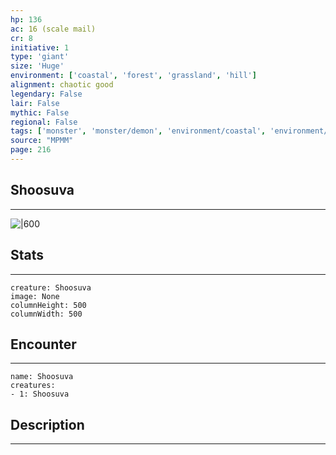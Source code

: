 ```yaml
---
hp: 136
ac: 16 (scale mail)
cr: 8
initiative: 1
type: 'giant'    
size: 'Huge'
environment: ['coastal', 'forest', 'grassland', 'hill']
alignment: chaotic good
legendary: False
lair: False
mythic: False
regional: False
tags: ['monster', 'monster/demon', 'environment/coastal', 'environment/forest', 'environment/grassland', 'environment/hill']
source: "MPMM"
page: 216
---
```


## Shoosuva
---

![|600](D:/Program%20Files/5e.tools/img/bestiary/MPMM/Shoosuva.webp)

## Stats
---

```statblock
creature: Shoosuva
image: None
columnHeight: 500
columnWidth: 500
```

## Encounter
---

```encounter-table
name: Shoosuva
creatures:
- 1: Shoosuva
```

## Description
---




